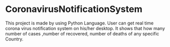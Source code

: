 # CoronavirusNotificationSystem
This project is made by  using Python Language. User can get real time corona virus notification system on his/her desktop. It shows that how many number of cases ,number of recovered, number of deaths of any specific Country. 
